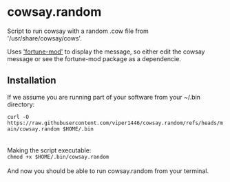 # cowsay.random
Script to run cowsay with a random .cow file from '/usr/share/cowsay/cows'.

Uses <ins>'fortune-mod'</ins> to display the message, so either edit the cowsay message 
or see the fortune-mod package as a dependencie.


## Installation

If we assume you are running part of your software from your ~/.bin directory:

`curl -O https://raw.githubusercontent.com/viper1446/cowsay.random/refs/heads/main/cowsay.random $HOME/.bin`<br/>
<br/>
<br/>
Making the script executable:
<br/>
`chmod +x $HOME/.bin/cowsay.random`
<br/>
<br/>
And now you should be able to run cowsay.random from your terminal.
